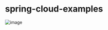 # spring-cloud-examples

![image](https://user-images.githubusercontent.com/31322235/58746940-4dcca800-8432-11e9-9b5c-1c476df3605c.png)
